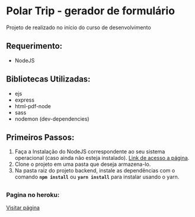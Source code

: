 # Polar Trip - gerador de formulário
Projeto de realizado no início do curso de desenvolvimento  
  
## Requerimento:
  - NodeJS

## Bibliotecas Utilizadas:
  - ejs
  - express
  - html-pdf-node
  - sass
  - nodemon (dev-dependencies)
  
  
## Primeiros Passos:
1. Faça a Instalação do NodeJS correspondente ao seu sistema operacional (caso ainda não esteja instalado). [Link de acesso a página](https://nodejs.org/en/).
2. Clone o projeto em uma pasta que deseja armazena-lo.
3. Na pasta raiz do projeto backend, instale as dependências com o comando <b>`npm install`</b> ou <b>`yarn install`</b> para instalar usando o yarn.

##
### Pagina no heroku:

[Visitar página](https://polar-trip.herokuapp.com/)
